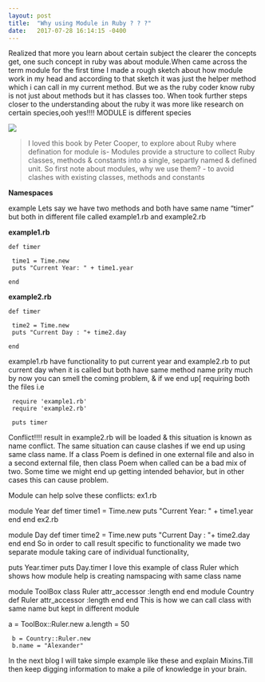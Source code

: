 ```yaml
---
layout: post
title:  "Why using Module in Ruby ? ? ?"
date:   2017-07-28 16:14:15 -0400
---
```




Realized that more you learn about certain subject the clearer the concepts get, one such concept in ruby was about module.When came across the term module for the first time I made a rough sketch about how module work in my head and according to that sketch it was just the helper method which i can call in my current method. But we as the ruby coder know ruby is not just about methods but it has classes too. When took further steps closer to the understanding about the ruby it was more like research on certain species,ooh yes!!!! MODULE is different species

![](https://media.giphy.com/media/12M5oHBISJLdUA/giphy.gif)



> I loved this book by Peter Cooper, to explore about Ruby where defination for module is- Modules provide a structure to collect Ruby classes, methods & constants into a single, separtly named & defined unit.
> So first note about modules, why we use them? - to avoid clashes with existing classes, methods and constants

**Namespaces**

example Lets say we have two methods and both have same name “timer” but both in different file called example1.rb and example2.rb

**example1.rb**

```
def timer

 time1 = Time.new
 puts "Current Year: " + time1.year

end 
```

**example2.rb**

```
def timer

 time2 = Time.new
 puts "Current Day : "+ time2.day

end 
```
example1.rb have functionality to put current year and example2.rb to put current day when it is called but both have same method name prity much by now you can smell the coming problem, & if we end up[ requiring both the files i.e

```
 require 'example1.rb'
 require 'example2.rb'

 puts timer
```

Conflict!!!! result in example2.rb will be loaded & this situation is known as name conflict. The same situation can cause clashes if we end up using same class name. If a class Poem is defined in one external file and also in a second external file, then class Poem when called can be a bad mix of two. Some time we might end up getting intended behavior, but in other cases this can cause problem.

Module can help solve these conflicts: ex1.rb

module Year
  def timer
	  time1 = Time.new
    puts "Current Year: " + time1.year
	end 
end 
ex2.rb

module Day
 def timer
  time2 = Time.new
  puts "Current Day : "+ time2.day
 end 
end 
So in order to call result specific to functionality we made two separate module taking care of individual functionality,

puts Year.timer
puts Day.timer
I love this example of class Ruler which shows how module help is creating namspacing with same class name

module ToolBox
 class Ruler
  attr_accessor :length
 end
end
module Country 
 def Ruler
  attr_accessor :length
 end 
end 
This is how we can call class with same name but kept in different module

   a = ToolBox::Ruler.new
	 a.length = 50
	 
	 b = Country::Ruler.new
	 b.name = "Alexander"						
							
In the next blog I will take simple example like these and explain Mixins.Till then keep digging information to make a pile of knowledge in your brain.


